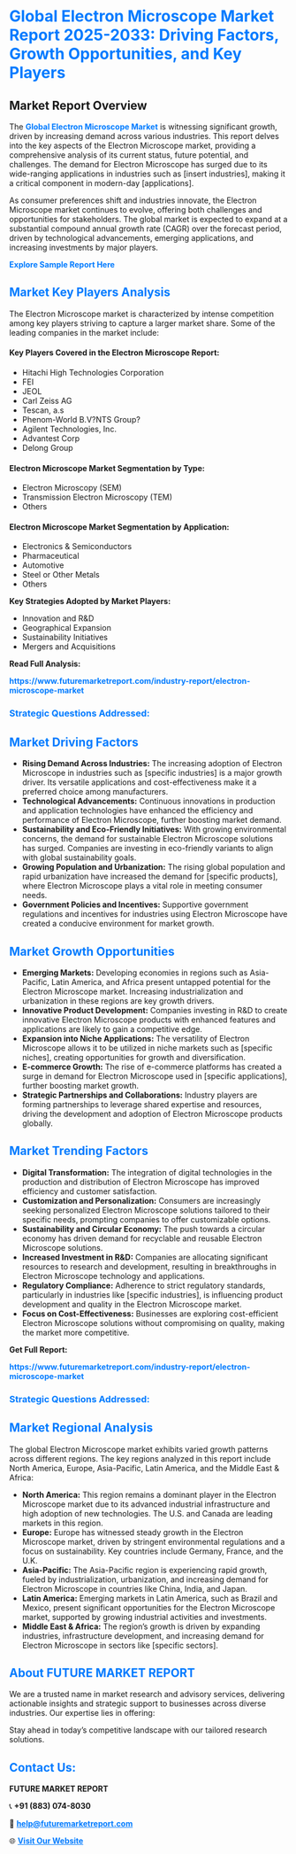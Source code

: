 <h1 style="color: #007BFF;">Global Electron Microscope Market Report 2025-2033: Driving Factors, Growth Opportunities, and Key Players</h1>

<section id="overview">
<h2>Market Report Overview</h2>
<p>The <a href="https://www.futuremarketreport.com/industry-report/electron-microscope-market" style="color: #007BFF; text-decoration: none;"><strong>Global Electron Microscope Market</strong></a> is witnessing significant growth, driven by increasing demand across various industries. This report delves into the key aspects of the Electron Microscope market, providing a comprehensive analysis of its current status, future potential, and challenges. The demand for Electron Microscope has surged due to its wide-ranging applications in industries such as [insert industries], making it a critical component in modern-day [applications].</p>
<p>As consumer preferences shift and industries innovate, the Electron Microscope market continues to evolve, offering both challenges and opportunities for stakeholders. The global market is expected to expand at a substantial compound annual growth rate (CAGR) over the forecast period, driven by technological advancements, emerging applications, and increasing investments by major players.</p>
</section>

<section id="overview">
<p><a href="https://www.futuremarketreport.com/request-sample/reportId=64346" style="color: #007BFF; text-decoration: none;"><strong>Explore Sample Report Here</strong></a></p>
</section>

<section id="key-players">
<h2 style="color: #007BFF;">Market Key Players Analysis</h2>
<p>The Electron Microscope market is characterized by intense competition among key players striving to capture a larger market share. Some of the leading companies in the market include:</p>
<h4>Key Players Covered in the Electron Microscope Report:</h4>
<ul><li>Hitachi High Technologies Corporation</li><li>FEI</li><li>JEOL</li><li>Carl Zeiss AG</li><li>Tescan, a.s</li><li>Phenom-World B.V?NTS Group?</li><li>Agilent Technologies, Inc.</li><li>Advantest Corp</li><li>Delong Group</li></ul>
<h4>Electron Microscope Market Segmentation by Type:</h4>
<ul><li>Electron Microscopy (SEM)</li><li>Transmission Electron Microscopy (TEM)</li><li>Others</li></ul>

<h4>Electron Microscope Market Segmentation by Application:</h4>
<ul><li>Electronics &amp; Semiconductors</li><li>Pharmaceutical</li><li>Automotive</li><li>Steel or Other Metals</li><li>Others</li></ul>
<p><strong>Key Strategies Adopted by Market Players:</strong></p>
<ul>
<li>Innovation and R&D</li>
<li>Geographical Expansion</li>
<li>Sustainability Initiatives</li>
<li>Mergers and Acquisitions</li>
</ul>
</section>

<section>
<p><strong>Read Full Analysis: </strong></p><a href="https://www.futuremarketreport.com/industry-report/electron-microscope-market" style="color: #007BFF; text-decoration: none;"><strong>https://www.futuremarketreport.com/industry-report/electron-microscope-market</strong></a>
<h3 style="color: #007BFF;">Strategic Questions Addressed:</h3>
</section>

<section id="driving-factors">
<h2 style="color: #007BFF;">Market Driving Factors</h2>
<ul>
<li><strong>Rising Demand Across Industries:</strong> The increasing adoption of Electron Microscope in industries such as [specific industries] is a major growth driver. Its versatile applications and cost-effectiveness make it a preferred choice among manufacturers.</li>
<li><strong>Technological Advancements:</strong> Continuous innovations in production and application technologies have enhanced the efficiency and performance of Electron Microscope, further boosting market demand.</li>
<li><strong>Sustainability and Eco-Friendly Initiatives:</strong> With growing environmental concerns, the demand for sustainable Electron Microscope solutions has surged. Companies are investing in eco-friendly variants to align with global sustainability goals.</li>
<li><strong>Growing Population and Urbanization:</strong> The rising global population and rapid urbanization have increased the demand for [specific products], where Electron Microscope plays a vital role in meeting consumer needs.</li>
<li><strong>Government Policies and Incentives:</strong> Supportive government regulations and incentives for industries using Electron Microscope have created a conducive environment for market growth.</li>
</ul>
</section>

<section id="growth-opportunities">
<h2 style="color: #007BFF;">Market Growth Opportunities</h2>
<ul>
<li><strong>Emerging Markets:</strong> Developing economies in regions such as Asia-Pacific, Latin America, and Africa present untapped potential for the Electron Microscope market. Increasing industrialization and urbanization in these regions are key growth drivers.</li>
<li><strong>Innovative Product Development:</strong> Companies investing in R&D to create innovative Electron Microscope products with enhanced features and applications are likely to gain a competitive edge.</li>
<li><strong>Expansion into Niche Applications:</strong> The versatility of Electron Microscope allows it to be utilized in niche markets such as [specific niches], creating opportunities for growth and diversification.</li>
<li><strong>E-commerce Growth:</strong> The rise of e-commerce platforms has created a surge in demand for Electron Microscope used in [specific applications], further boosting market growth.</li>
<li><strong>Strategic Partnerships and Collaborations:</strong> Industry players are forming partnerships to leverage shared expertise and resources, driving the development and adoption of Electron Microscope products globally.</li>
</ul>
</section>

<section id="trending-factors">
<h2 style="color: #007BFF;">Market Trending Factors</h2>
<ul>
<li><strong>Digital Transformation:</strong> The integration of digital technologies in the production and distribution of Electron Microscope has improved efficiency and customer satisfaction.</li>
<li><strong>Customization and Personalization:</strong> Consumers are increasingly seeking personalized Electron Microscope solutions tailored to their specific needs, prompting companies to offer customizable options.</li>
<li><strong>Sustainability and Circular Economy:</strong> The push towards a circular economy has driven demand for recyclable and reusable Electron Microscope solutions.</li>
<li><strong>Increased Investment in R&D:</strong> Companies are allocating significant resources to research and development, resulting in breakthroughs in Electron Microscope technology and applications.</li>
<li><strong>Regulatory Compliance:</strong> Adherence to strict regulatory standards, particularly in industries like [specific industries], is influencing product development and quality in the Electron Microscope market.</li>
<li><strong>Focus on Cost-Effectiveness:</strong> Businesses are exploring cost-efficient Electron Microscope solutions without compromising on quality, making the market more competitive.</li>
</ul>
</section>

<section>
<p><strong>Get Full Report: </strong></p><a href="https://www.futuremarketreport.com/industry-report/electron-microscope-market" style="color: #007BFF; text-decoration: none;"><strong>https://www.futuremarketreport.com/industry-report/electron-microscope-market</strong></a>
<h3 style="color: #007BFF;">Strategic Questions Addressed:</h3>
</section>


<section id="regional-analysis">
<h2 style="color: #007BFF;">Market Regional Analysis</h2>
<p>The global Electron Microscope market exhibits varied growth patterns across different regions. The key regions analyzed in this report include North America, Europe, Asia-Pacific, Latin America, and the Middle East & Africa:</p>
<ul>
<li><strong>North America:</strong> This region remains a dominant player in the Electron Microscope market due to its advanced industrial infrastructure and high adoption of new technologies. The U.S. and Canada are leading markets in this region.</li>
<li><strong>Europe:</strong> Europe has witnessed steady growth in the Electron Microscope market, driven by stringent environmental regulations and a focus on sustainability. Key countries include Germany, France, and the U.K.</li>
<li><strong>Asia-Pacific:</strong> The Asia-Pacific region is experiencing rapid growth, fueled by industrialization, urbanization, and increasing demand for Electron Microscope in countries like China, India, and Japan.</li>
<li><strong>Latin America:</strong> Emerging markets in Latin America, such as Brazil and Mexico, present significant opportunities for the Electron Microscope market, supported by growing industrial activities and investments.</li>
<li><strong>Middle East & Africa:</strong> The region’s growth is driven by expanding industries, infrastructure development, and increasing demand for Electron Microscope in sectors like [specific sectors].</li>
</ul>
</section>

<footer>
<h2 style="color: #007BFF;">About FUTURE MARKET REPORT</h2>
<p>We are a trusted name in market research and advisory services, delivering actionable insights and strategic support to businesses across diverse industries. Our expertise lies in offering:</p>

<p>Stay ahead in today’s competitive landscape with our tailored research solutions.</p>

<h2 style="color: #007BFF;">Contact Us:</h2>
<p><strong>FUTURE MARKET REPORT</strong></p>
<p>📞 <strong>+91 (883) 074-8030</strong></p>
<p>📧 <strong><a href="mailto:help@futuremarketreport.com" style="color: #007BFF;">help@futuremarketreport.com</a></strong></p>
<p>🌐 <strong><a href="https://www.futuremarketreport.com/" style="color: #007BFF;">Visit Our Website</a></strong></p>
</footer>